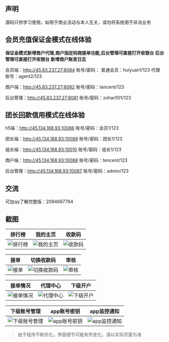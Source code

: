 ## 声明

源码只供学习使用，如用于商业活动与本人无关，请勿将系统用于非法业务

## 会员充值保证金模式在线体验
**保证金模式新增商户代理,商户指定码商接单功能,后台管理可直接打开收银台** 
**后台管理可直接打开收银台** 
**新增商户账变日志** 


会员端：http://45.83.237.27:8084
账号/密码：
普通会员：huiyuan1/123
代理账号：agent2/123

商户端：http://45.83.237.27:8082
账号/密码：tencent/123

后台管理：http://45.83.237.27:8081
账号/密码：zohar001/123

## 团长回款信用模式在线体验
h5端：http://45.134.168.93:10086
账号/密码：会员1/123

团长端：http://45.134.168.93:10089
账号/密码：团长1/123

组长端：http://45.134.168.93:10010
账号/密码：组长1/123

商户端：http://45.134.168.93:10088
账号/密码：tencent/123

后台管理：http://45.134.168.93:10087
账号/密码：admin/123

## 交流
可加qq了解完整版：2094667794

## 截图

| 排行榜 | 我的主页 | 收款码 |
| :------: | :------: | :------: |
| ![排行榜](/实施输出/截图//1.png) | ![我的主页](/实施输出/截图/2.png) | ![收款码](/实施输出/截图/3.png) |

| 接单 | 切换收款码 | 审核 |
| :------: | :------: | :------: |
| ![接单](/实施输出/截图/4.png) | ![切换收款码](/实施输出/截图/5.png) | ![审核](/实施输出/截图/6.png) |

| 接单情况 | 代理中心 | 下级开户 |
| :------: | :------: | :------: |
| ![接单情况](/实施输出/截图/7.png) | ![代理中心](/实施输出/截图/8.png) | ![下级开户](/实施输出/截图/9.png) |

| 下级账号管理 | app账号密钥 | app监控通知 |
| :------: | :------: | :------: |
| ![下级账号管理](/实施输出/截图/10.png) | ![app账号密钥](/实施输出/截图/11.png) | ![app监控通知](/实施输出/截图/12.png) |

> 由于程序不断优化，界面细节可能有所变化，请以实际页面为准
